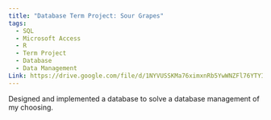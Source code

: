 ```yaml
---
title: "Database Term Project: Sour Grapes"
tags:
  - SQL
  - Microsoft Access
  - R
  - Term Project
  - Database
  - Data Management
Link: https://drive.google.com/file/d/1NYVUSSKMa76ximxnRb5YwWNZFl76YTYI/view?usp=sharing
---
```

Designed and implemented a database to solve a database management of my choosing.
